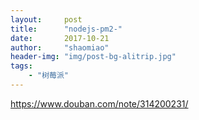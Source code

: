 ```yaml
---
layout:     post
title:      "nodejs-pm2-"
date:       2017-10-21
author:     "shaomiao"
header-img: "img/post-bg-alitrip.jpg"
tags:
    - "树莓派"
---
```

https://www.douban.com/note/314200231/
